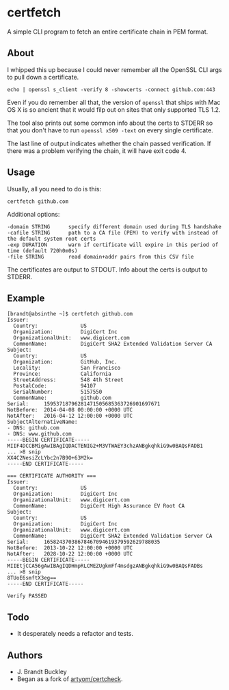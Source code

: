# certfetch

A simple CLI program to fetch an entire certificate chain in PEM format.


## About

I whipped this up because I could never remember all the OpenSSL CLI args to pull down a certificate.

    echo | openssl s_client -verify 8 -showcerts -connect github.com:443

Even if you do remember all that, the version of `openssl` that ships with Mac OS X is so ancient that it would filp out on sites that only supported TLS 1.2.

The tool also prints out some common info about the certs to STDERR so that you don't have to run `openssl x509 -text` on every single certificate.

The last line of output indicates whether the chain passed verification.  If there was a problem verifying the chain, it will  have exit code 4.


## Usage

Usually, all you need to do is this:

    certfetch github.com

Additional options:

    -domain STRING      specify different domain used during TLS handshake
    -cafile STRING      path to a CA file (PEM) to verify with instead of the default system root certs
    -exp DURATION       warn if certificate will expire in this period of time (default 720h0m0s)
    -file STRING        read domain+addr pairs from this CSV file

The certificates are output to STDOUT.  Info about the certs is output to STDERR.


## Example

    [brandt@absinthe ~]$ certfetch github.com
    Issuer:
      Country:              US
      Organization:         DigiCert Inc
      OrganizationalUnit:   www.digicert.com
      CommonName:           DigiCert SHA2 Extended Validation Server CA
    Subject:
      Country:              US
      Organization:         GitHub, Inc.
      Locality:             San Francisco
      Province:             California
      StreetAddress:        548 4th Street
      PostalCode:           94107
      SerialNumber:         5157550
      CommonName:           github.com
    Serial:     15953718796281471505685363726901697671
    NotBefore:  2014-04-08 00:00:00 +0000 UTC
    NotAfter:   2016-04-12 12:00:00 +0000 UTC
    SubjectAlternativeName:
    - DNS: github.com
    - DNS: www.github.com
    -----BEGIN CERTIFICATE-----
    MIIF4DCCBMigAwIBAgIQDACTENIG2+M3VTWAEY3chzANBgkqhkiG9w0BAQsFADB1
    ... >8 snip
    XX4C2NesiZcLYbc2n7B9O+63M2k=
    -----END CERTIFICATE-----
    
    === CERTIFICATE AUTHORITY ===
    Issuer:
      Country:              US
      Organization:         DigiCert Inc
      OrganizationalUnit:   www.digicert.com
      CommonName:           DigiCert High Assurance EV Root CA
    Subject:
      Country:              US
      Organization:         DigiCert Inc
      OrganizationalUnit:   www.digicert.com
      CommonName:           DigiCert SHA2 Extended Validation Server CA
    Serial:     16582437038678467094619379592629788035
    NotBefore:  2013-10-22 12:00:00 +0000 UTC
    NotAfter:   2028-10-22 12:00:00 +0000 UTC
    -----BEGIN CERTIFICATE-----
    MIIEtjCCA56gAwIBAgIQDHmpRLCMEZUgkmFf4msdgzANBgkqhkiG9w0BAQsFADBs
    ... >8 snip
    8TUoE6smftX3eg==
    -----END CERTIFICATE-----
    
    Verify PASSED


## Todo

- It desperately needs a refactor and tests.


## Authors

- J. Brandt Buckley
- Began as a fork of [artyom/certcheck](https://github.com/artyom/certcheck).
